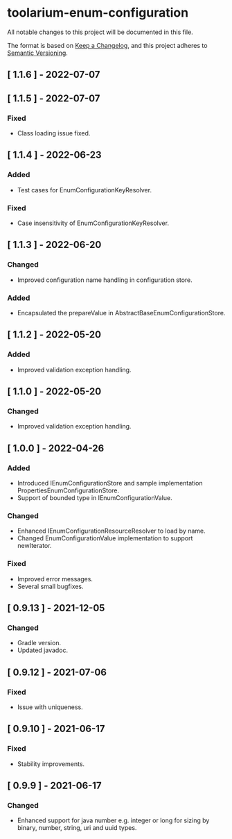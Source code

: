# toolarium-enum-configuration

All notable changes to this project will be documented in this file.

The format is based on [Keep a Changelog](https://keepachangelog.com/en/1.0.0/),
and this project adheres to [Semantic Versioning](https://semver.org/spec/v2.0.0.html).

## [ 1.1.6 ] - 2022-07-07

## [ 1.1.5 ] - 2022-07-07
### Fixed
- Class loading issue fixed.

## [ 1.1.4 ] - 2022-06-23
### Added
- Test cases for EnumConfigurationKeyResolver.

### Fixed
- Case insensitivity of EnumConfigurationKeyResolver.

## [ 1.1.3 ] - 2022-06-20
### Changed
- Improved configuration name handling in configuration store.

### Added
- Encapsulated the prepareValue in AbstractBaseEnumConfigurationStore.

## [ 1.1.2 ] - 2022-05-20
### Added
- Improved validation exception handling.

## [ 1.1.0 ] - 2022-05-20
### Changed
- Improved validation exception handling.

## [ 1.0.0 ] - 2022-04-26
### Added
- Introduced IEnumConfigurationStore and sample implementation PropertiesEnumConfigurationStore.
- Support of bounded type in IEnumConfigurationValue.

### Changed
- Enhanced IEnumConfigurationResourceResolver to load by name.
- Changed EnumConfigurationValue implementation to support newIterator.

### Fixed
- Improved error messages.
- Several small bugfixes.

## [ 0.9.13 ] - 2021-12-05
### Changed
- Gradle version.
- Updated javadoc.

## [ 0.9.12 ] - 2021-07-06
### Fixed
- Issue with uniqueness.

## [ 0.9.10 ] - 2021-06-17
### Fixed
- Stability improvements.

## [ 0.9.9 ] - 2021-06-17
### Changed
- Enhanced support for java number e.g. integer or long for sizing by binary, number, string, uri and uuid types.
